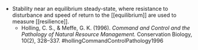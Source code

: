 - Stability near an equilibrium steady-state, where resistance to disturbance and speed of return to the [[equilibrium]] are used to measure [[resilience]].
	- Holling, C. S., & Meffe, G. K. (1996). _Command and Control and the Pathology of Natural Resource Management._ Conservation Biology, 10(2), 328–337. #hollingCommandControlPathology1996